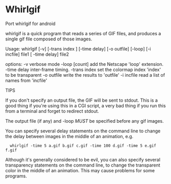 # Whirlgif
Port whirlgif for android

whirlgif is a quick program that reads a series of GIF files, and produces
a single gif file composed of those images.

Usage: whirlgif [-v] [-trans index ] [-time delay] [-o outfile]
                [-loop] [-i incfile] file1 [ -time delay] file2

options:
   -v              verbose mode
   -loop [count]   add the Netscape 'loop' extension.
   -time delay     inter-frame timing.
   -trans index    set the colormap index 'index' to be transparent
   -o outfile      write the results to 'outfile'
   -i incfile      read a list of names from 'incfile'

TIPS

If you don't specify an output file, the GIF will be sent to stdout. This is
a good thing if you're using this in a CGI script, a very bad thing if you
run this from a terminal and forget to redirect stdout.

The output file (if any) and -loop _MUST_ be specified before any gif images.

You can specify several delay statements on the command line to change
the delay between images in the middle of an animation, e.g.

      whirlgif -time 5 a.gif b.gif c.gif -time 100 d.gif -time 5 e.gif f.gif

Although it's generally considered to be evil, you can also specify
several transparency statements on the command line, to change the transparent
color in the middle of an animation. This may cause problems for some programs.
